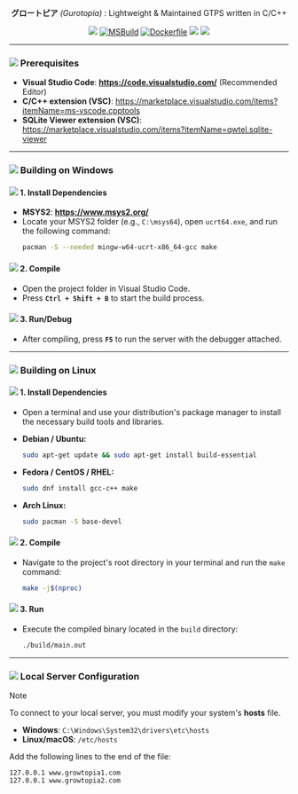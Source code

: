 <div align="center">

**グロートピア** *(Gurotopia)* : Lightweight & Maintained GTPS written in C/C++

[![](https://github.com/GT-api/GT.api/actions/workflows/make.yml/badge.svg)](https://github.com/GT-api/GT.api/actions/workflows/make.yml)
[![MSBuild](https://github.com/gurotopia/Gurotopia/actions/workflows/msbuild.yml/badge.svg)](https://github.com/gurotopia/Gurotopia/actions/workflows/msbuild.yml)
[![Dockerfile](https://github.com/gurotopia/Gurotopia/actions/workflows/docker.yml/badge.svg)](https://github.com/gurotopia/Gurotopia/actions/workflows/docker.yml)
[![](https://app.codacy.com/project/badge/Grade/fa8603d6ec2b4485b8e24817ef23ca21)](https://app.codacy.com/gh/gurotopia/Gurotopia/dashboard?utm_source=gh&utm_medium=referral&utm_content=&utm_campaign=Badge_grade)
[![](https://dcbadge.limes.pink/api/server/zzWHgzaF7J?style=flat)](https://discord.gg/zzWHgzaF7J)

</div>

***

### ![](https://raw.githubusercontent.com/microsoft/vscode-icons/main/icons/dark/checklist.svg) Prerequisites

- **Visual Studio Code**: **https://code.visualstudio.com/** (Recommended Editor)
- **C/C++ extension (VSC)**: https://marketplace.visualstudio.com/items?itemName=ms-vscode.cpptools
- **SQLite Viewer extension (VSC)**: https://marketplace.visualstudio.com/items?itemName=qwtel.sqlite-viewer

---

### ![](https://raw.githubusercontent.com/microsoft/vscode-icons/main/icons/dark/platform-windows.svg) Building on Windows

#### ![](https://raw.githubusercontent.com/microsoft/vscode-icons/main/icons/dark/archive.svg) 1. Install Dependencies
   - **MSYS2**: **https://www.msys2.org/**
   - Locate your MSYS2 folder (e.g., `C:\msys64`), open `ucrt64.exe`, and run the following command:
     ```bash
     pacman -S --needed mingw-w64-ucrt-x86_64-gcc make
     ```

#### ![](https://raw.githubusercontent.com/microsoft/vscode-icons/main/icons/dark/build.svg) 2. Compile
   - Open the project folder in Visual Studio Code.
   - Press **`Ctrl + Shift + B`** to start the build process.

#### ![](https://raw.githubusercontent.com/microsoft/vscode-icons/main/icons/dark/debug-alt-small.svg) 3. Run/Debug
   - After compiling, press **`F5`** to run the server with the debugger attached.

---

### ![](https://raw.githubusercontent.com/microsoft/vscode-icons/main/icons/dark/platform-linux.svg) Building on Linux

#### ![](https://raw.githubusercontent.com/microsoft/vscode-icons/main/icons/dark/archive.svg) 1. Install Dependencies
   - Open a terminal and use your distribution's package manager to install the necessary build tools and libraries.

   - **Debian / Ubuntu:**
     ```bash
     sudo apt-get update && sudo apt-get install build-essential
     ```
   - **Fedora / CentOS / RHEL:**
     ```bash
     sudo dnf install gcc-c++ make
     ```
   - **Arch Linux:**
     ```bash
     sudo pacman -S base-devel
     ```

#### ![](https://raw.githubusercontent.com/microsoft/vscode-icons/main/icons/dark/build.svg) 2. Compile
   - Navigate to the project's root directory in your terminal and run the `make` command:
     ```bash
     make -j$(nproc)
     ```

#### ![](https://raw.githubusercontent.com/microsoft/vscode-icons/main/icons/dark/debug-alt-small.svg) 3. Run
   - Execute the compiled binary located in the `build` directory:
     ```bash
     ./build/main.out
     ```

---

### ![](https://raw.githubusercontent.com/microsoft/vscode-icons/main/icons/dark/settings.svg) Local Server Configuration

> [!NOTE]
> To connect to your local server, you must modify your system's **hosts** file.
> - **Windows**: `C:\Windows\System32\drivers\etc\hosts`
> - **Linux/macOS**: `/etc/hosts`
>
> Add the following lines to the end of the file:
> ```
> 127.0.0.1 www.growtopia1.com
> 127.0.0.1 www.growtopia2.com
> ```
